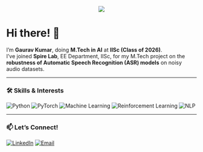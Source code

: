 <p align="center">
  <img src="https://readme-typing-svg.demolab.com?font=Fira+Code&weight=500&size=24&pause=1000&center=true&vCenter=true&width=350&lines=Welcome+to+my+GitHub!">
</p>


# Hi there! 👋

I’m **Gaurav Kumar**, doing **M.Tech in AI** at **IISc (Class of 2026)**.  
I’ve joined **Spire Lab**, EE Department, IISc, for my M.Tech project on the **robustness of Automatic Speech Recognition (ASR) models** on noisy audio datasets.

---

### 🛠 Skills & Interests

![Python](https://img.shields.io/badge/Python-3776AB?style=for-the-badge&logo=python&logoColor=white)
![PyTorch](https://img.shields.io/badge/PyTorch-EE4C2C?style=for-the-badge&logo=pytorch&logoColor=white)
![Machine Learning](https://img.shields.io/badge/Machine%20Learning-009688?style=for-the-badge&logo=scikit-learn&logoColor=white)
![Reinforcement Learning](https://img.shields.io/badge/Reinforcement%20Learning-3f51b5?style=for-the-badge&logo=OpenAI&logoColor=white)
![NLP](https://img.shields.io/badge/NLP-8E24AA?style=for-the-badge&logo=spaCy&logoColor=white)

---

### 📫 Let’s Connect!

[![LinkedIn](https://img.shields.io/badge/LinkedIn-0A66C2?style=for-the-badge&logo=linkedin&logoColor=white)](https://www.linkedin.com/in/gauravkiisc)
[![Email](https://img.shields.io/badge/Email-D14836?style=for-the-badge&logo=gmail&logoColor=white)](mailto:gauravkiisc@gmail.com)
